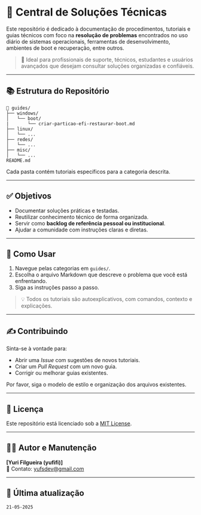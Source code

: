 # 🧰 Central de Soluções Técnicas

Este repositório é dedicado à documentação de procedimentos, tutoriais e guias técnicos com foco na **resolução de problemas** encontrados no uso diário de sistemas operacionais, ferramentas de desenvolvimento, ambientes de boot e recuperação, entre outros.

> 🔧 Ideal para profissionais de suporte, técnicos, estudantes e usuários avançados que desejam consultar soluções organizadas e confiáveis.

---

## 📚 Estrutura do Repositório

```
📁 guides/
├── windows/
│   └── boot/
|       └── criar-particao-efi-restaurar-boot.md
├── linux/
│   └── ...
├── redes/
│   └── ...
├── misc/
│   └── ...
README.md
```

Cada pasta contém tutoriais específicos para a categoria descrita.

---

## ✅ Objetivos

- Documentar soluções práticas e testadas.
- Reutilizar conhecimento técnico de forma organizada.
- Servir como **backlog de referência pessoal ou institucional**.
- Ajudar a comunidade com instruções claras e diretas.

---

## 🧭 Como Usar

1. Navegue pelas categorias em `guides/`.
2. Escolha o arquivo Markdown que descreve o problema que você está enfrentando.
3. Siga as instruções passo a passo.

> 💡 Todos os tutoriais são autoexplicativos, com comandos, contexto e explicações.

---

## ✍️ Contribuindo

Sinta-se à vontade para:
- Abrir uma *Issue* com sugestões de novos tutoriais.
- Criar um *Pull Request* com um novo guia.
- Corrigir ou melhorar guias existentes.

Por favor, siga o modelo de estilo e organização dos arquivos existentes.

---

## 📄 Licença

Este repositório está licenciado sob a [MIT License](LICENSE).

---

## 🙋‍♂️ Autor e Manutenção

**[Yuri Filgueira (yufifi)]**  
📧 Contato: yufsdev@gmail.com  

---

## 📅 Última atualização

`21-05-2025`

